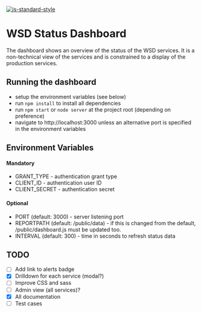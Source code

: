 [![js-standard-style](https://img.shields.io/badge/code%20style-standard-brightgreen.svg)](http://standardjs.com)
# WSD Status Dashboard

The dashboard shows an overview of the status of the WSD services. It is a non-technical view of the services and is constrained to a display of the production services.

## Running the dashboard

 - setup the environment variables (see below)
 - run `npm install` to install all dependencies
 - run `npm start` or `node server` at the project root (depending on preference)
 - navigate to http://localhost:3000 unless an alternative port is specified in the environment variables  

## Environment Variables

#### Mandatory

- GRANT_TYPE - authentication grant type
- CLIENT_ID - authentication user ID
- CLIENT_SECRET - authentication secret

#### Optional

- PORT (default: 3000) - server listening port
- REPORTPATH (default: /public/data) - if this is changed from the default, /public/dashboard.js must be updated too.
- INTERVAL (default: 300) - time in seconds to refresh status data

## TODO

- [ ] Add link to alerts badge
- [x] Drilldown for each service (modal?)
- [ ] Improve CSS and sass
- [ ] Admin view (all services)?
- [X] All documentation
- [ ] Test cases
